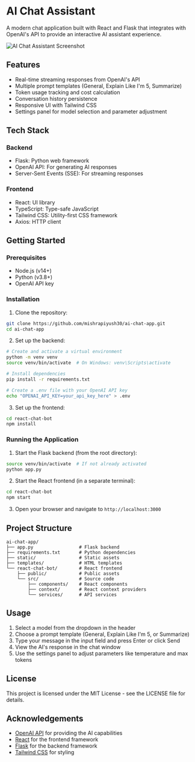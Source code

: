 # AI Chat Assistant

A modern chat application built with React and Flask that integrates with OpenAI's API to provide an interactive AI assistant experience.

![AI Chat Assistant Screenshot](screenshot.png)

## Features

- Real-time streaming responses from OpenAI's API
- Multiple prompt templates (General, Explain Like I'm 5, Summarize)
- Token usage tracking and cost calculation
- Conversation history persistence
- Responsive UI with Tailwind CSS
- Settings panel for model selection and parameter adjustment

## Tech Stack

### Backend
- Flask: Python web framework
- OpenAI API: For generating AI responses
- Server-Sent Events (SSE): For streaming responses

### Frontend
- React: UI library
- TypeScript: Type-safe JavaScript
- Tailwind CSS: Utility-first CSS framework
- Axios: HTTP client

## Getting Started

### Prerequisites

- Node.js (v14+)
- Python (v3.8+)
- OpenAI API key

### Installation

1. Clone the repository:
```bash
git clone https://github.com/mishrapiyush30/ai-chat-app.git
cd ai-chat-app
```

2. Set up the backend:
```bash
# Create and activate a virtual environment
python -m venv venv
source venv/bin/activate  # On Windows: venv\Scripts\activate

# Install dependencies
pip install -r requirements.txt

# Create a .env file with your OpenAI API key
echo "OPENAI_API_KEY=your_api_key_here" > .env
```

3. Set up the frontend:
```bash
cd react-chat-bot
npm install
```

### Running the Application

1. Start the Flask backend (from the root directory):
```bash
source venv/bin/activate  # If not already activated
python app.py
```

2. Start the React frontend (in a separate terminal):
```bash
cd react-chat-bot
npm start
```

3. Open your browser and navigate to `http://localhost:3000`

## Project Structure

```
ai-chat-app/
├── app.py                 # Flask backend
├── requirements.txt       # Python dependencies
├── static/                # Static assets
├── templates/             # HTML templates
└── react-chat-bot/        # React frontend
    ├── public/            # Public assets
    └── src/               # Source code
        ├── components/    # React components
        ├── context/       # React context providers
        └── services/      # API services
```

## Usage

1. Select a model from the dropdown in the header
2. Choose a prompt template (General, Explain Like I'm 5, or Summarize)
3. Type your message in the input field and press Enter or click Send
4. View the AI's response in the chat window
5. Use the settings panel to adjust parameters like temperature and max tokens

## License

This project is licensed under the MIT License - see the LICENSE file for details.

## Acknowledgements

- [OpenAI API](https://openai.com/api/) for providing the AI capabilities
- [React](https://reactjs.org/) for the frontend framework
- [Flask](https://flask.palletsprojects.com/) for the backend framework
- [Tailwind CSS](https://tailwindcss.com/) for styling 